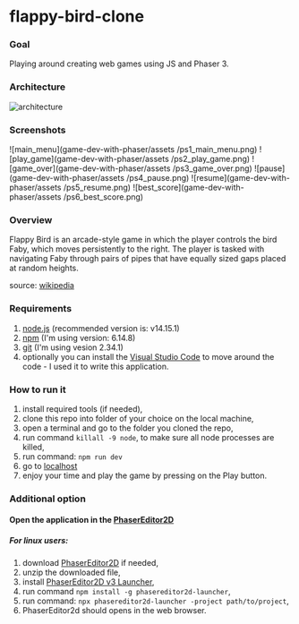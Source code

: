﻿# flappy-bird-clone

### Goal
Playing around creating web games using JS and Phaser 3.

### Architecture
![architecture](app/src/main/res/drawable-v24/architecture_mvvm.jpg)

### Screenshots
![main_menu](game-dev-with-phaser/assets
/ps1_main_menu.png)
![play_game](game-dev-with-phaser/assets
/ps2_play_game.png)
![game_over](game-dev-with-phaser/assets
/ps3_game_over.png)
![pause](game-dev-with-phaser/assets
/ps4_pause.png)
![resume](game-dev-with-phaser/assets
/ps5_resume.png)
![best_score](game-dev-with-phaser/assets
/ps6_best_score.png)

### Overview
Flappy Bird is an arcade-style game in which the player controls the bird Faby, which moves persistently to the right. The player is tasked with navigating Faby through pairs of pipes that have equally sized gaps placed at random heights.

source: [wikipedia](https://en.wikipedia.org/wiki/Flappy_Bird#:~:text=Flappy%20Bird%20is%20an%20arcade,gaps%20placed%20at%20random%20heights.)


### Requirements

1. [node.js](https://nodejs.org/en) (recommended version is: v14.15.1)
2. [npm](https://www.npmjs.com/) (I'm using version: 6.14.8)
3. [git](https://git-scm.com/) (I'm using vesion 2.34.1)
4. optionally you can install the [Visual Studio Code](https://code.visualstudio.com/) to move around the code - I used it to write this application.

### How to run it

1. install required tools (if needed), 
2. clone this repo into folder of your choice on the local machine,
3. open a terminal and go to the folder you cloned the repo,
3. run command `killall -9 node`, to make sure all node processes are killed,
4. run command: `npm run dev`
5. go to [localhost](https://localhost:8080)
6. enjoy your time and play the game by pressing on the Play button.

### Additional option
#### Open the application in the [PhaserEditor2D](https://phasereditor2d.com/downloads/)


##### For linux users:
1. download [PhaserEditor2D](https://phasereditor2d.com/downloads/) if needed,
2. unzip the downloaded file,
3. install [PhaserEditor2D v3 Launcher](https://www.npmjs.com/package/phasereditor2d-launcher),
4. run command `npm install -g phasereditor2d-launcher`,
4. run command: `npx phasereditor2d-launcher -project path/to/project`,
5. PhaserEditor2d should opens in the web browser.
